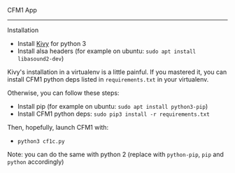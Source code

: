 CFM1 App

-----
Installation

- Install [Kivy](https://kivy.org/#download) for python 3
- Install alsa headers (for example on ubuntu: ``sudo apt install libasound2-dev``)

Kivy's installation in a virtualenv is a little painful.
If you mastered it, you can install CFM1 python deps listed in ``requirements.txt`` in your virtualenv.

Otherwise, you can follow these steps:
- Install pip (for example on ubuntu: ``sudo apt install python3-pip``)
- Install CFM1 python deps: ``sudo pip3 install -r requirements.txt``

Then, hopefully, launch CFM1 with:
- ``python3 cf1c.py``

Note: you can do the same with python 2 (replace with ``python-pip``, ``pip`` and ``python`` accordingly)
